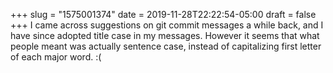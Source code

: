 +++
slug = "1575001374"
date = 2019-11-28T22:22:54-05:00
draft = false
+++
I came across suggestions on git commit messages a while back, and I have since adopted title case in my messages. However it seems that what people meant was actually sentence case, instead of capitalizing first letter of each major word. :(